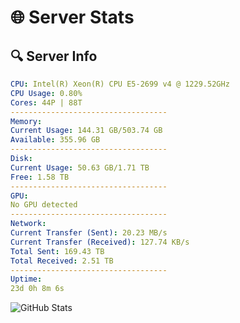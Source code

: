 # 🌐 Server Stats
## 🔍 Server Info
```yaml
CPU: Intel(R) Xeon(R) CPU E5-2699 v4 @ 1229.52GHz
CPU Usage: 0.80%
Cores: 44P | 88T
-----------------------------------
Memory:
Current Usage: 144.31 GB/503.74 GB
Available: 355.96 GB
-----------------------------------
Disk:
Current Usage: 50.63 GB/1.71 TB
Free: 1.58 TB
-----------------------------------
GPU:
No GPU detected
-----------------------------------
Network:
Current Transfer (Sent): 20.23 MB/s
Current Transfer (Received): 127.74 KB/s
Total Sent: 169.43 TB
Total Received: 2.51 TB
-----------------------------------
Uptime:
23d 0h 8m 6s
```
![GitHub Stats](https://img.shields.io/badge/Updated-2025-03-02_22:51:24-blue)